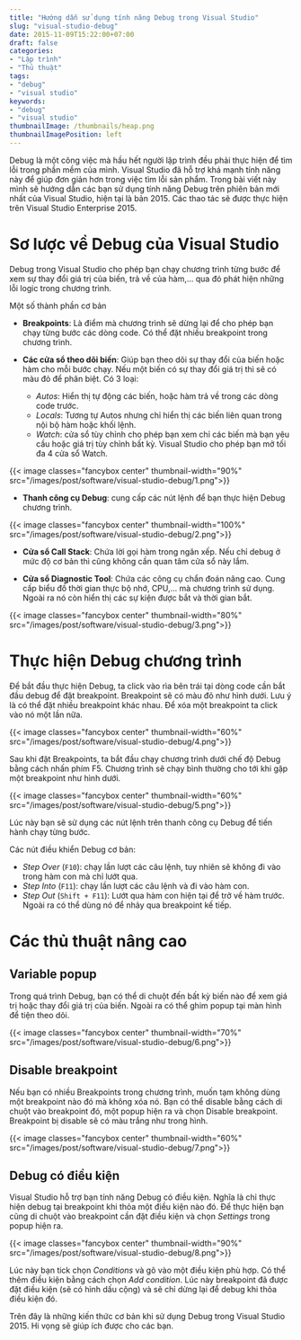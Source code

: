 ```yaml
---
title: "Hướng dẫn sử dụng tính năng Debug trong Visual Studio"
slug: "visual-studio-debug"
date: 2015-11-09T15:22:00+07:00
draft: false
categories:
- "Lập trình"
- "Thủ thuật"
tags:
- "debug"
- "visual studio"
keywords:
- "debug"
- "visual studio"
thumbnailImage: /thumbnails/heap.png
thumbnailImagePosition: left
---
```


Debug là một công việc mà hầu hết người lập trình đều phải thực hiện để tìm lỗi trong phần mềm của mình. Visual Studio đã hỗ trợ khá mạnh tính năng này để giúp đơn giản hơn trong việc tìm lỗi sản phẩm. Trong bài viết này mình sẽ hướng dẫn các bạn sử dụng tính năng Debug trên phiên bản mới nhất của Visual Studio, hiện tại là bản 2015. Các thao tác sẽ được thực hiện trên Visual Studio Enterprise 2015.

<!--more-->

# Sơ lược về Debug của Visual Studio

Debug trong Visual Studio cho phép bạn chạy chương trình từng bước để xem sự thay đổi giá trị của biến, trả về của hàm,... qua đó phát hiện những lỗi logic trong chương trình.

Một số thành phần cơ bản

- **Breakpoints**: Là điểm mà chương trình sẽ dừng lại để cho phép bạn chạy từng bước các dòng code. Có thể đặt nhiều breakpoint trong chương trình.

- **Các cửa sổ theo dõi biến**: Giúp bạn theo dõi sự thay đổi của biến hoặc hàm cho mỗi bước chạy. Nếu một biến có sự thay đổi giá trị thì sẽ có màu đỏ để phân biệt. Có 3 loại:

   - *Autos*: Hiển thị tự động các biến, hoặc hàm trả về trong các dòng code trước.
   - *Locals*: Tương tự Autos nhưng chỉ hiển thị các biến liên quan trong nội bộ hàm hoặc khối lệnh.
   - *Watch*: cửa sổ tùy chỉnh cho phép bạn xem chỉ các biến mà bạn yêu cầu hoặc giá trị tùy chỉnh bất kỳ. Visual Studio cho phép bạn mở tối đa 4 cửa sổ Watch.

{{< image classes="fancybox center" thumbnail-width="90%" src="/images/post/software/visual-studio-debug/1.png">}}

- **Thanh công cụ Debug**: cung cấp các nút lệnh để bạn thực hiện Debug chương trình.

{{< image classes="fancybox center" thumbnail-width="100%" src="/images/post/software/visual-studio-debug/2.png">}}

- **Cửa sổ Call Stack**: Chứa lời gọi hàm trong ngăn xếp. Nếu chỉ debug ở mức độ cơ bản thì cũng không cần quan tâm cửa sổ này lắm.

- **Cửa sổ Diagnostic Tool**: Chứa các công cụ chẩn đoán nâng cao. Cung cấp biểu đồ thời gian thực bộ nhớ, CPU,... mà chương trình sử dụng. Ngoài ra nó còn hiển thị các sự kiện được bắt và thời gian bắt.

{{< image classes="fancybox center" thumbnail-width="80%" src="/images/post/software/visual-studio-debug/3.png">}}

# Thực hiện Debug chương trình

Để bắt đầu thực hiện Debug, ta click vào rìa bên trái tại dòng code cần bắt đầu debug để đặt breakpoint. Breakpoint sẽ có màu đỏ như hình dưới. Lưu ý là có thể đặt nhiều breakpoint khác nhau. Để xóa một breakpoint ta click vào nó một lần nữa.

{{< image classes="fancybox center" thumbnail-width="60%" src="/images/post/software/visual-studio-debug/4.png">}}

Sau khi đặt Breakpoints, ta bắt đầu chạy chương trình dưới chế độ Debug bằng cách nhấn phím F5. Chương trình sẽ chạy bình thường cho tới khi gặp một breakpoint như hình dưới.

{{< image classes="fancybox center" thumbnail-width="60%" src="/images/post/software/visual-studio-debug/5.png">}}

Lúc này bạn sẽ sử dụng các nút lệnh trên thanh công cụ Debug để tiến hành chạy từng bước.

Các nút điều khiển Debug cơ bản:

- *Step Over* (`F10`): chạy lần lượt các câu lệnh, tuy nhiên sẽ không đi vào trong hàm con mà chỉ lướt qua.
- *Step Into* (`F11`):  chạy lần lượt các câu lệnh và đi vào hàm con.
- *Step Out* (`Shift + F11`): Lướt qua hàm con hiện tại để trở về hàm trước. Ngoài ra có thể dùng nó để nhảy qua breakpoint kế tiếp.

# Các thủ thuật nâng cao

## Variable popup

Trong quá trình Debug, bạn có thể di chuột đến bất kỳ biến nào để xem giá trị hoặc thay đổi giá trị của biến. Ngoài ra có thể ghim popup tại màn hình để tiện theo dõi.

{{< image classes="fancybox center" thumbnail-width="70%" src="/images/post/software/visual-studio-debug/6.png">}}

## Disable breakpoint

Nếu bạn có nhiều Breakpoints trong chương trình, muốn tạm không dùng một breakpoint nào đó mà không xóa nó. Bạn có thể disable bằng cách di chuột vào breakpoint đó, một popup hiện ra và chọn Disable breakpoint. Breakpoint bị disable sẽ có màu trắng như trong hình.

{{< image classes="fancybox center" thumbnail-width="60%" src="/images/post/software/visual-studio-debug/7.png">}}

## Debug có điều kiện

Visual Studio hỗ trợ bạn tính năng Debug có điều kiện. Nghĩa là chỉ thực hiện debug tại breakpoint khi thỏa một điều kiện nào đó. Để thực hiện bạn cũng di chuột vào breakpoint cần đặt điều kiện và chọn *Settings* trong popup hiện ra.

{{< image classes="fancybox center" thumbnail-width="90%" src="/images/post/software/visual-studio-debug/8.png">}}

Lúc này bạn tick chọn *Conditions* và gõ vào một điều kiện phù hợp. Có thể thêm điều kiện bằng cách chọn *Add condition*. Lúc này breakpoint đã được đặt điều kiện (sẽ có hình dấu cộng) và sẽ chỉ dừng lại để debug khi thỏa điều kiện đó.

Trên đây là những kiến thức cơ bản khi sử dụng Debug trong Visual Studio 2015. Hi vọng sẽ giúp ích được cho các bạn.
